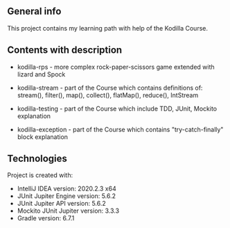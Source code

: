 
## General info
This project contains my learning path with help of the Kodilla Course.

## Contents with description
* kodilla-rps - more complex rock-paper-scissors game extended with lizard and Spock

* kodilla-stream - part of the Course which contains definitions of: stream(), filter(), map(), collect(), flatMap(), reduce(), IntStream

* kodilla-testing - part of the Course which include TDD, JUnit, Mockito explanation 

* kodilla-exception - part of the Course which contains "try-catch-finally" block explanation

## Technologies
Project is created with:
* IntelliJ IDEA version: 2020.2.3 x64
* JUnit Jupiter Engine version: 5.6.2
* JUnit Jupiter API version: 5.6.2
* Mockito JUnit Jupiter version: 3.3.3
* Gradle version: 6.7.1

